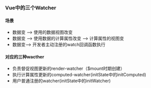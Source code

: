 ### Vue中的三个Watcher

#### 场景

- 数据变 --> 使用的数据视图改变
- 数据变 --> 使用数据的计算属性改变 --> 计算属性的视图变
- 数据变--> 开发者主动注册的watch回调函数执行

#### 对应的三种wacther

- 负责督促视图更新的render-watcher（$mount时期创建）
- 执行计算属性更新的computed-watcher(initState中的initComputed)
- 用户普通注册的watcher(initState中的initWatcher)

